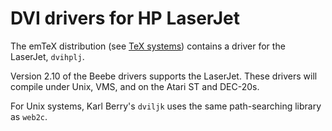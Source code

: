 # DVI drivers for HP LaserJet

The emTeX distribution (see [TeX systems](./FAQ-TeXsystems.html))
contains a driver for the LaserJet, `dvihplj`.

Version 2.10 of the Beebe drivers supports the LaserJet. These drivers
will compile under Unix, VMS, and on the Atari ST and
DEC-20s.

For Unix systems, Karl Berry's `dviljk` uses the same
path-searching library as `web2c`.

